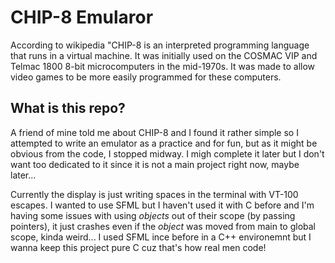 # CHIP-8 Emularor

According to wikipedia "CHIP-8 is an interpreted programming language
that runs in a virtual machine. It was initially used on the COSMAC VIP and 
Telmac 1800 8-bit microcomputers in the mid-1970s. 
It was made to allow video games to be more easily programmed for these 
computers. 

## What is this repo?

A friend of mine told me about CHIP-8 and I found it rather simple 
so I attempted to write an emulator as a practice and for fun, but as it
might be obvious from the code, I stopped midway. I migh complete it
later but I don't want too dedicated to it since it is not a main project
right now, maybe later...

Currently the display is just writing spaces in the terminal with VT-100
escapes. I wanted to use SFML but I haven't used it with C before and 
I'm having some issues with using _objects_ out of their scope (by passing
pointers), it just crashes even if the _object_ was moved from main to
global scope, kinda weird... I used SFML ince before in a C++ environemnt
but I wanna keep this project pure C cuz that's how real men code!
